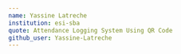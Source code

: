 ```yaml
---
name: Yassine Latreche
institution: esi-sba
quote: Attendance Logging System Using QR Code
github_user: Yassine-Latreche
---
```


